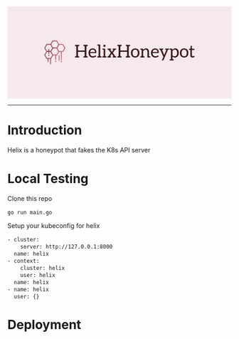 <p align="center"> 
  <img src="images/cover.png" width=650" title="helix" align="center">
</p>

---
# Introduction
Helix is a honeypot that fakes the K8s API server
# Local Testing
Clone this repo
```
go run main.go
```
Setup your kubeconfig for helix
```
- cluster:
    server: http://127.0.0.1:8000
  name: helix
- context:
    cluster: helix
    user: helix
  name: helix
- name: helix
  user: {}
```
# Deployment